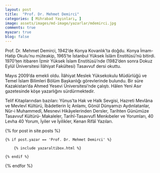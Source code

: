 ```yaml
---
layout: post
title:  "Prof. Dr. Mehmet Demirci"
categories: [ Mihrabad Yayınları, ]
image: assets/images/md-image/yazarlar/mdemirci.jpg
comments: true
myazar: true
blog: false
---
```


Prof. Dr. Mehmet Demirci, 1942’de Konya Kovanlık’ta doğdu. Konya İmam-Hatip Okulu’nu müteakip, 1965’te İstanbul Yüksek İslâm Enstitüsü’nü bitirdi. 1970’ten itibaren İzmir Yüksek İslam Enstitüsü’nde (1982’den sonra Dokuz Eylül Üniversitesi İlâhiyat Fakültesi) Tasavvuf dersi okuttu.

Mayıs 2009’da emekli oldu. İlâhiyat Meslek Yüksekoku­lu Müdürlüğü ve Temel İslam Bilimleri Bölüm Başkanlığı görevlerinde bulundu. Bir süre Kazakistan’da Ahmed Yesevi Üniversitesi’nde çalıştı. Hâlen Yeni Asır gazetesinde köşe yazarlığını sürdürmektedir.

Telif Kitaplarından bazıları: Yûnus’ta Hak ve Halk Sevgisi, Hazreti Mevlâna ve Mevlevî Kültürü, İbâdetlerin İç Anlamı, Gönül Dünyamızı Aydınlatanlar, Nûr-i Muhammedî, Mesnevi Hikâyelerinden Dersler, Tarihten Günümüze Tasavvuf Kültürü- Makaleler, Tarihî-Tasavvufî Menkıbeler ve Yorumları, 40 Levha 40 Yorum, İyiler ve İyilikler, Kenan Rifâî Yazıları.

<div class="row">

{% for post in site.posts %}

    {% if post.yazar == 'Prof. Dr. Mehmet Demirci' %}

        {% include yazaraltibox.html %}

    {% endif %}

{% endfor %}
</div>